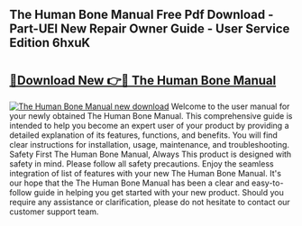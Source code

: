 ## The Human Bone Manual Free Pdf Download - Part-UEI New Repair Owner Guide - User Service Edition 6hxuK

# <h2><a href="http://cf30135.oget.top/?id=The+Human+Bone+Manual">🔗Download New 👉🔴 The Human Bone Manual</a></h2>

[![The Human Bone Manual new download](https://i.imgur.com/5g1atiW.png)](http://cf30135.oget.top/?id=The+Human+Bone+Manual)
Welcome to the user manual for your newly obtained The Human Bone Manual. This comprehensive guide is intended to help you become an expert user of your product by providing a detailed explanation of its features, functions, and benefits. You will find clear instructions for installation, usage, maintenance, and troubleshooting. Safety First The Human Bone Manual, Always This product is designed with safety in mind. Please follow all safety precautions. Enjoy the seamless integration of list of features with your new The Human Bone Manual. It's our hope that the The Human Bone Manual has been a clear and easy-to-follow guide in helping you get started with your new product. Should you require any assistance or clarification, please do not hesitate to contact our customer support team.
